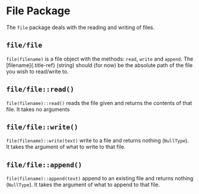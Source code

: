 File Package
============

The `file` package deals with the reading and writing of files.

`file/file`
-----------

`file(filename)` is a file object with the methods: `read`, `write` and
`append`. The [filename]{.title-ref} (string) should (for now) be the
absolute path of the file you wish to read/write to.

`file/file::read()`
-------------------

`file(filename)::read()` reads the file given and returns the contents
of that file. It takes no arguments

`file/file::write()`
--------------------

`file(filename)::write(text)` write to a file and returns nothing
(`NullType`). It takes the argument of what to write to that file.

`file/file::append()`
---------------------

`file(filename)::append(text)` append to an existing file and returns
nothing (`NullType`). It takes the argument of what to append to that
file.
